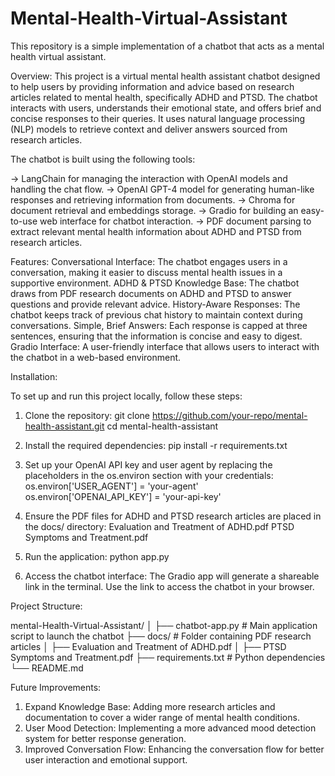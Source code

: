 # Mental-Health-Virtual-Assistant
This repository is a simple implementation of a chatbot that acts as a mental health virtual assistant. 

Overview:
This project is a virtual mental health assistant chatbot designed to help users by providing information and advice based on research articles related to mental health, specifically ADHD and PTSD. The chatbot interacts with users, understands their emotional state, and offers brief and concise responses to their queries. It uses natural language processing (NLP) models to retrieve context and deliver answers sourced from research articles.


The chatbot is built using the following tools:

-> LangChain for managing the interaction with OpenAI models and handling the chat flow.
-> OpenAI GPT-4 model for generating human-like responses and retrieving information from documents.
-> Chroma for document retrieval and embeddings storage.
-> Gradio for building an easy-to-use web interface for chatbot interaction.
-> PDF document parsing to extract relevant mental health information about ADHD and PTSD from research articles.

Features:
Conversational Interface: The chatbot engages users in a conversation, making it easier to discuss mental health issues in a supportive environment.
ADHD & PTSD Knowledge Base: The chatbot draws from PDF research documents on ADHD and PTSD to answer questions and provide relevant advice.
History-Aware Responses: The chatbot keeps track of previous chat history to maintain context during conversations.
Simple, Brief Answers: Each response is capped at three sentences, ensuring that the information is concise and easy to digest.
Gradio Interface: A user-friendly interface that allows users to interact with the chatbot in a web-based environment.


Installation:

To set up and run this project locally, follow these steps:

1) Clone the repository:
git clone https://github.com/your-repo/mental-health-assistant.git
cd mental-health-assistant

2) Install the required dependencies:
pip install -r requirements.txt

3) Set up your OpenAI API key and user agent by replacing the placeholders in the os.environ section with your credentials:
os.environ['USER_AGENT'] = 'your-agent'
os.environ['OPENAI_API_KEY'] = 'your-api-key'

4) Ensure the PDF files for ADHD and PTSD research articles are placed in the docs/ directory:
Evaluation and Treatment of ADHD.pdf
PTSD Symptoms and Treatment.pdf

5) Run the application:
python app.py

6) Access the chatbot interface:
The Gradio app will generate a shareable link in the terminal. Use the link to access the chatbot in your browser.


Project Structure:

mental-Health-Virtual-Assistant/
│
├── chatbot-app.py                        # Main application script to launch the chatbot
├── docs/                         # Folder containing PDF research articles
│   ├── Evaluation and Treatment of ADHD.pdf
│   ├── PTSD Symptoms and Treatment.pdf
├── requirements.txt              # Python dependencies
└── README.md      

Future Improvements:

1) Expand Knowledge Base: Adding more research articles and documentation to cover a wider range of mental health conditions.
2) User Mood Detection: Implementing a more advanced mood detection system for better response generation.
3) Improved Conversation Flow: Enhancing the conversation flow for better user interaction and emotional support.
